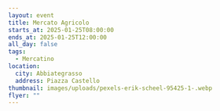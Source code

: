 ```yaml
---
layout: event
title: Mercato Agricolo
starts_at: 2025-01-25T08:00:00
ends_at: 2025-01-25T12:00:00
all_day: false
tags:
  - Mercatino
location:
  city: Abbiategrasso
  address: Piazza Castello
thumbnail: images/uploads/pexels-erik-scheel-95425-1-.webp
flyer: ""
---
```

